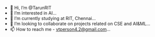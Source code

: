 - 👋 Hi, I’m @TarunRIT
- 👀 I’m interested in AI...
- 🌱 I’m currently studying at RIT, Chennai...
- 💞️ I’m looking to collaborate on projects related on CSE and AI&ML...
- 📫 How to reach me - vtperson4.2@gmail.com...

<!---
TarunRIT/TarunRIT is a ✨ special ✨ repository because its `README.md` (this file) appears on your GitHub profile.
You can click the Preview link to take a look at your changes.
--->
